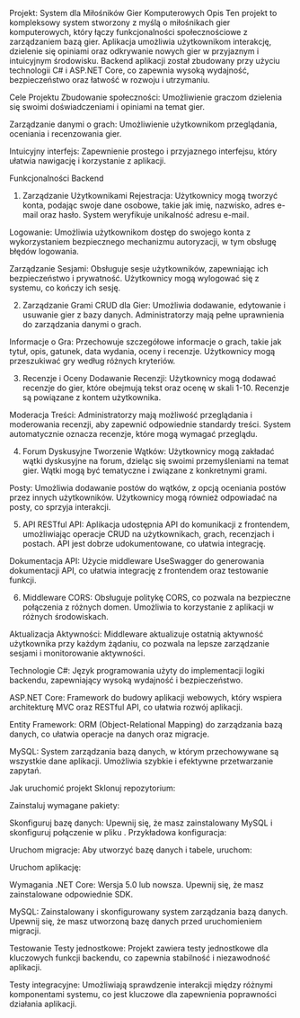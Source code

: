 Projekt: System dla Miłośników Gier Komputerowych
Opis
Ten projekt to kompleksowy system stworzony z myślą o miłośnikach gier komputerowych, który łączy funkcjonalności społecznościowe z zarządzaniem bazą gier. Aplikacja umożliwia użytkownikom interakcję, dzielenie się opiniami oraz odkrywanie nowych gier w przyjaznym i intuicyjnym środowisku. Backend aplikacji został zbudowany przy użyciu technologii C# i ASP.NET Core, co zapewnia wysoką wydajność, bezpieczeństwo oraz łatwość w rozwoju i utrzymaniu.

Cele Projektu
Zbudowanie społeczności: Umożliwienie graczom dzielenia się swoimi doświadczeniami i opiniami na temat gier.

Zarządzanie danymi o grach: Umożliwienie użytkownikom przeglądania, oceniania i recenzowania gier.

Intuicyjny interfejs: Zapewnienie prostego i przyjaznego interfejsu, który ułatwia nawigację i korzystanie z aplikacji.

Funkcjonalności Backend
1. Zarządzanie Użytkownikami
Rejestracja: Użytkownicy mogą tworzyć konta, podając swoje dane osobowe, takie jak imię, nazwisko, adres e-mail oraz hasło. System weryfikuje unikalność adresu e-mail.

Logowanie: Umożliwia użytkownikom dostęp do swojego konta z wykorzystaniem bezpiecznego mechanizmu autoryzacji, w tym obsługę błędów logowania.

Zarządzanie Sesjami: Obsługuje sesje użytkowników, zapewniając ich bezpieczeństwo i prywatność. Użytkownicy mogą wylogować się z systemu, co kończy ich sesję.

2. Zarządzanie Grami
CRUD dla Gier: Umożliwia dodawanie, edytowanie i usuwanie gier z bazy danych. Administratorzy mają pełne uprawnienia do zarządzania danymi o grach.

Informacje o Gra: Przechowuje szczegółowe informacje o grach, takie jak tytuł, opis, gatunek, data wydania, oceny i recenzje. Użytkownicy mogą przeszukiwać gry według różnych kryteriów.

3. Recenzje i Oceny
Dodawanie Recenzji: Użytkownicy mogą dodawać recenzje do gier, które obejmują tekst oraz ocenę w skali 1-10. Recenzje są powiązane z kontem użytkownika.

Moderacja Treści: Administratorzy mają możliwość przeglądania i moderowania recenzji, aby zapewnić odpowiednie standardy treści. System automatycznie oznacza recenzje, które mogą wymagać przeglądu.

4. Forum Dyskusyjne
Tworzenie Wątków: Użytkownicy mogą zakładać wątki dyskusyjne na forum, dzieląc się swoimi przemyśleniami na temat gier. Wątki mogą być tematyczne i związane z konkretnymi grami.

Posty: Umożliwia dodawanie postów do wątków, z opcją oceniania postów przez innych użytkowników. Użytkownicy mogą również odpowiadać na posty, co sprzyja interakcji.

5. API
RESTful API: Aplikacja udostępnia API do komunikacji z frontendem, umożliwiając operacje CRUD na użytkownikach, grach, recenzjach i postach. API jest dobrze udokumentowane, co ułatwia integrację.

Dokumentacja API: Użycie middleware UseSwagger do generowania dokumentacji API, co ułatwia integrację z frontendem oraz testowanie funkcji.

6. Middleware
CORS: Obsługuje politykę CORS, co pozwala na bezpieczne połączenia z różnych domen. Umożliwia to korzystanie z aplikacji w różnych środowiskach.

Aktualizacja Aktywności: Middleware aktualizuje ostatnią aktywność użytkownika przy każdym żądaniu, co pozwala na lepsze zarządzanie sesjami i monitorowanie aktywności.

Technologie
C#: Język programowania użyty do implementacji logiki backendu, zapewniający wysoką wydajność i bezpieczeństwo.

ASP.NET Core: Framework do budowy aplikacji webowych, który wspiera architekturę MVC oraz RESTful API, co ułatwia rozwój aplikacji.

Entity Framework: ORM (Object-Relational Mapping) do zarządzania bazą danych, co ułatwia operacje na danych oraz migracje.

MySQL: System zarządzania bazą danych, w którym przechowywane są wszystkie dane aplikacji. Umożliwia szybkie i efektywne przetwarzanie zapytań.

Jak uruchomić projekt
Sklonuj repozytorium:

Zainstaluj wymagane pakiety:

Skonfiguruj bazę danych: Upewnij się, że masz zainstalowany MySQL i skonfiguruj połączenie w pliku . Przykładowa konfiguracja:

Uruchom migracje: Aby utworzyć bazę danych i tabele, uruchom:

Uruchom aplikację:

Wymagania
.NET Core: Wersja 5.0 lub nowsza. Upewnij się, że masz zainstalowane odpowiednie SDK.

MySQL: Zainstalowany i skonfigurowany system zarządzania bazą danych. Upewnij się, że masz utworzoną bazę danych przed uruchomieniem migracji.

Testowanie
Testy jednostkowe: Projekt zawiera testy jednostkowe dla kluczowych funkcji backendu, co zapewnia stabilność i niezawodność aplikacji.

Testy integracyjne: Umożliwiają sprawdzenie interakcji między różnymi komponentami systemu, co jest kluczowe dla zapewnienia poprawności działania aplikacji.
